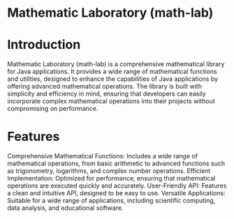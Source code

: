# Mathematic Laboratory (math-lab)

# Introduction

Mathematic Laboratory (math-lab) is a comprehensive mathematical library for Java applications. It provides a wide range of mathematical functions and utilities, designed to enhance the capabilities of Java applications by offering advanced mathematical operations. The library is built with simplicity and efficiency in mind, ensuring that developers can easily incorporate complex mathematical operations into their projects without compromising on performance.

# Features

Comprehensive Mathematical Functions: Includes a wide range of mathematical operations, from basic arithmetic to advanced functions such as trigonometry, logarithms, and complex number operations.
Efficient Implementation: Optimized for performance, ensuring that mathematical operations are executed quickly and accurately.
User-Friendly API: Features a clean and intuitive API, designed to be easy to use.
Versatile Applications: Suitable for a wide range of applications, including scientific computing, data analysis, and educational software.
